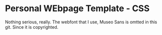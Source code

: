 Personal WEbpage Template - CSS 
===============================

Nothing serious, really. The webfont that I use, Museo Sans is omtted in this git. 
Since it is copyrighted.